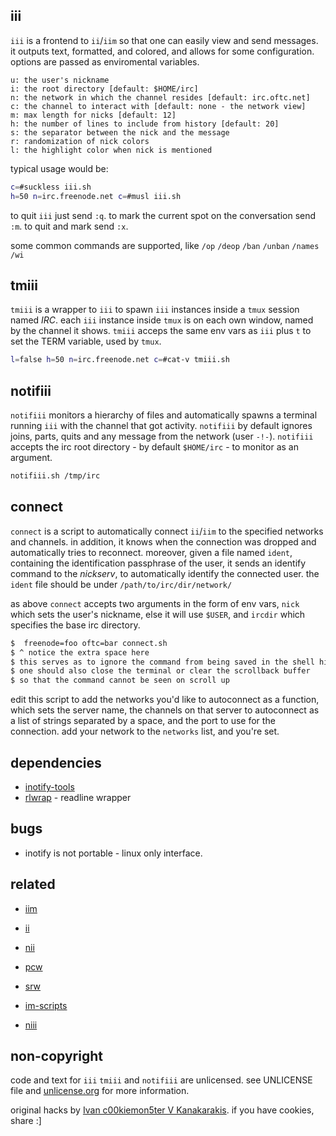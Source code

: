 
iii
---

`iii` is a frontend to `ii`/`iim` so that one can easily view and send messages.
it outputs text, formatted, and colored, and allows for some configuration.
options are passed as enviromental variables.

    u: the user's nickname
    i: the root directory [default: $HOME/irc]
    n: the network in which the channel resides [default: irc.oftc.net]
    c: the channel to interact with [default: none - the network view]
    m: max length for nicks [default: 12]
    h: the number of lines to include from history [default: 20]
    s: the separator between the nick and the message
    r: randomization of nick colors
    l: the highlight color when nick is mentioned

typical usage would be:

``` sh
c=#suckless iii.sh
h=50 n=irc.freenode.net c=#musl iii.sh
```

to quit `iii` just send `:q`.
to mark the current spot on the conversation send `:m`.
to quit and mark send `:x`.

some common commands are supported,
like `/op` `/deop` `/ban` `/unban` `/names` `/wi`

tmiii
-----

`tmiii` is a wrapper to `iii` to spawn `iii` instances inside a `tmux` session named *IRC*.
each `iii` instance inside `tmux` is on each own window, named by the channel it shows.
`tmiii` acceps the same env vars as `iii` plus `t` to set the TERM variable, used by `tmux`.

``` sh
l=false h=50 n=irc.freenode.net c=#cat-v tmiii.sh
```

notifiii
--------

`notifiii` monitors a hierarchy of files and automatically spawns a terminal running `iii` with the channel that got activity.
`notifiii` by default ignores joins, parts, quits and any message from the network (user `-!-`).
`notifiii` accepts the irc root directory - by default `$HOME/irc` - to monitor as an argument.

``` sh
notifiii.sh /tmp/irc
```

connect
-------

`connect` is a script to automatically connect `ii`/`iim` to the specified networks and channels.
in addition, it knows when the connection was dropped and automatically tries to reconnect.
moreover, given a file named `ident`, containing the identification passphrase of the user,
it sends an identify command to the _nickserv_, to automatically identify the connected user.
the `ident` file should be under `/path/to/irc/dir/network/`

as above `connect` accepts two arguments in the form of env vars,
`nick` which sets the user's nickname, else it will use `$USER`,
and `ircdir` which specifies the base irc directory.

``` sh
$  freenode=foo oftc=bar connect.sh
$ ^ notice the extra space here
$ this serves as to ignore the command from being saved in the shell history
$ one should also close the terminal or clear the scrollback buffer
$ so that the command cannot be seen on scroll up
```

edit this script to add the networks you'd like to autoconnect as a function,
which sets the server name, the channels on that server to autoconnect as a
list of strings separated by a space, and the port to use for the connection.
add your network to the `networks` list, and you're set.

dependencies
------------

 * [inotify-tools][in]
 * [rlwrap][rl] - readline wrapper

  [in]: https://github.com/rvoicilas/inotify-tools/wiki
  [rl]: http://utopia.knoware.nl/~hlub/rlwrap/

bugs
----

 * inotify is not portable - linux only interface.

related
-------

 * [iim](https://github.com/c00kiemon5ter/iim)
 * [ii](http://tools.suckless.org/ii/)

 * [nii](https://bitbucket.org/bobertlo/nii)
 * [pcw](https://bitbucket.org/emg/pcw)
 * [srw](https://bitbucket.org/emg/srw)
 * [im-scripts](https://github.com/gravicappa/im-scripts)
 * [niii](https://github.com/c00kiemon5ter/niii)

non-copyright
-------------

code and text for `iii` `tmiii` and `notifiii` are unlicensed.
see UNLICENSE file and [unlicense.org](http://unlicense.org/) for more information.

original hacks by [Ivan c00kiemon5ter V Kanakarakis](http://c00kiemon5ter.github.com).
if you have cookies, share :]

